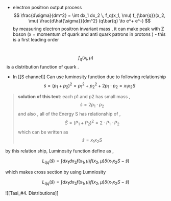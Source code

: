 -  electron positron output process
$$  
\frac{d\sigma}{dm^2} = \int dx_1 dx_2 \, f_q(x_1, \mu) f_{\bar{q}}(x_2, \mu) \frac{d\hat{\sigma}}{dm^2} (q\bar{q} \to e^+ e^-) $$ by measuring electron positron invariant mass , it can make peak with Z boson (x = momentum of quark and anti quark patrons in protons )  - this is a first leading order 

 $$f_q(x_i, \mu)$$
 is a distribution function of quark .




- In [[S channel]]
Can use luminosity function due to following relationship
 $$\hat{s}=(p_{1}+p_{2})^2 = p_{1}^2 + p_{2}^2 +2p_{1}\cdot p_{2}= x_{1}x_{2}S 
$$
> **solution of this text**:
> each p1 and p2 has small mass ,
> $$ \hat{s}= 2p_{1}\cdot p_{2}$$
> and also , all of the Energy S has relationship of ,
> $$ \hat{S}= (P_{1}+P_{2})^2 = 2\cdot P_{1}\cdot P_{2} $$
>  which can be written as 
>$$\hat{s}= x_{1}x_{2}S$$







by this relation ship, Luminosity function define as , 

$$L_{\bar{q}q}(\hat{s})= \int dx_{1}dx_{2}f(x_{1},\mu)f(x_{2},\mu)δ(x_{1}x_{2}S-\hat{s})$$

which makes cross section by using Lumniosity

 $$L_{\bar{q}q}(\hat{s})= \int dx_{1}dx_{2}f(x_{1},\mu)f(x_{2},\mu)δ(x_{1}x_{2}S-\hat{s})$$


![[Tasi_#4. Distributions]]
